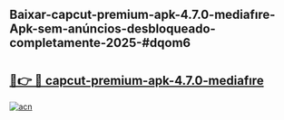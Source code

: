 ## Baixar-capcut-premium-apk-4.7.0-mediafıre-Apk-sem-anúncios-desbloqueado-completamente-2025-#dqom6

# <h2><a href="https://ainizakaria.my?title=capcut-premium-apk-4.7.0-mediafıre&ref=22M">🔗👉 🔴 capcut-premium-apk-4.7.0-mediafıre</a></h2>

[![acn](https://github.com/user-attachments/assets/0f9c940e-d8b0-45ae-aac7-cd30a18b3e1c)](https://ainizakaria.my?title=capcut-premium-apk-4.7.0-mediafıre&ref=22M)

